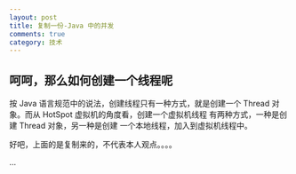 ```yaml
---
layout: post
title: 复制一份-Java 中的并发
comments: true
category: 技术
---
```



## 呵呵，那么如何创建一个线程呢

按 Java 语言规范中的说法，创建线程只有一种方式，就是创建一个 Thread 对象。而从 HotSpot 虚拟机的角度看，创建一个虚拟机线程
有两种方式，一种是创建 Thread 对象，另一种是创建 一个本地线程，加入到虚拟机线程中。

好吧，上面的是复制来的，不代表本人观点。。。。

...
